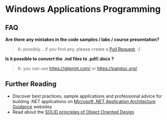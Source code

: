 # Windows Applications Programming

## FAQ

**Are there any mistakes in the code samples / labs / course presentation?**

>A: possibly... if you find any, please create a [Pull Request](https://help.github.com/articles/about-pull-requests/). :)

**Is it possible to convert the .md files to .pdf/.docx ?**

>A: you can use https://gitprint.com/ or https://pandoc.org/

## Further Reading
- Discover best practices, sample applications and professional advice for building .NET applications on [Microsoft .NET Application Architecture Guidance](https://www.microsoft.com/net/learn/architecture) websiteș
- Read about the [SOLID principles of Object Oriented Design](http://deviq.com/solid/)
